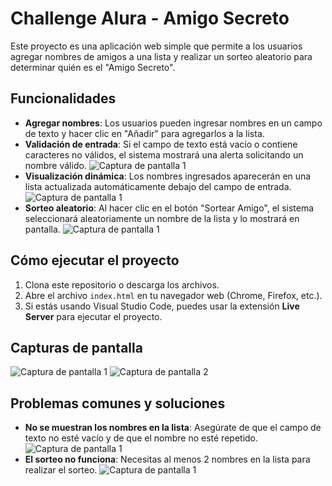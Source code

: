 # Challenge Alura - Amigo Secreto

Este proyecto es una aplicación web simple que permite a los usuarios agregar nombres de amigos a una lista y realizar un sorteo aleatorio para determinar quién es el "Amigo Secreto".

## Funcionalidades

- **Agregar nombres**: Los usuarios pueden ingresar nombres en un campo de texto y hacer clic en "Añadir" para agregarlos a la lista.
- **Validación de entrada**: Si el campo de texto está vacío o contiene caracteres no válidos, el sistema mostrará una alerta solicitando un nombre válido.
 ![Captura de pantalla 1](errorname.png)
- **Visualización dinámica**: Los nombres ingresados aparecerán en una lista actualizada automáticamente debajo del campo de entrada.
![Captura de pantalla 1](name.png)
- **Sorteo aleatorio**: Al hacer clic en el botón "Sortear Amigo", el sistema seleccionará aleatoriamente un nombre de la lista y lo mostrará en pantalla.
![Captura de pantalla 1](namewin.png)

## Cómo ejecutar el proyecto

1. Clona este repositorio o descarga los archivos.
2. Abre el archivo `index.html` en tu navegador web (Chrome, Firefox, etc.).
3. Si estás usando Visual Studio Code, puedes usar la extensión **Live Server** para ejecutar el proyecto.

## Capturas de pantalla

![Captura de pantalla 1](screenshot1.png)
![Captura de pantalla 2](screenshot2.png)

## Problemas comunes y soluciones

- **No se muestran los nombres en la lista**: Asegúrate de que el campo de texto no esté vacío y de que el nombre no esté repetido.
  ![Captura de pantalla 1](screenshot1.png)
- **El sorteo no funciona**: Necesitas al menos 2 nombres en la lista para realizar el sorteo.
  ![Captura de pantalla 1](screenshot1.png)

